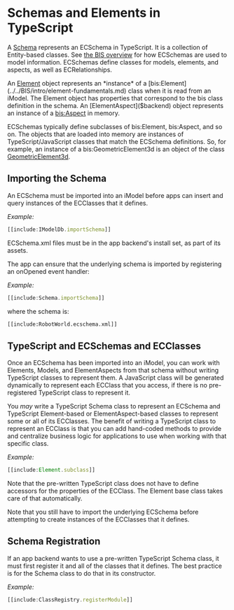 # Schemas and Elements in TypeScript

A [Schema]($backend) represents an ECSchema in TypeScript. It is a collection of Entity-based classes. See [the BIS overview](../../bis/index.md) for how ECSchemas are used to model information. ECSchemas define classes for models, elements, and aspects, as well as ECRelationships.

An [Element]($backend) object represents an *instance* of a [bis:Element](../../BIS/intro/element-fundamentals.md) class when it is read from an iModel. The Element object has properties that correspond to the bis class definition in the schema. An [ElementAspect]($backend) object represents an instance of a [bis:Aspect](../../BIS/intro/elementaspect-fundamentals.md) in memory.

ECSchemas typically define subclasses of bis:Element, bis:Aspect, and so on. The objects that are loaded into memory are instances of TypeScript/JavaScript classes that match the ECSchema definitions. So, for example, an instance of a bis:GeometricElement3d is an object of the class [GeometricElement3d]($backend).

## Importing the Schema

An ECSchema must be imported into an iModel before apps can insert and query instances of the ECClasses that it defines.

*Example:*

``` ts
[[include:IModelDb.importSchema]]
```

ECSchema.xml files must be in the app backend's install set, as part of its assets.

The app can ensure that the underlying schema is imported by registering an onOpened event handler:

*Example:*

``` ts
[[include:Schema.importSchema]]
```

where the schema is:

``` xml
[[include:RobotWorld.ecschema.xml]]
```

## TypeScript and ECSchemas and ECClasses

Once an ECSchema has been imported into an iModel, you can work with Elements, Models, and ElementAspects from that schema without writing TypeScript classes to represent them. A JavaScript class will be generated dynamically to represent each ECClass that you access, if there is no pre-registered TypeScript class to represent it.

You *may* write a TypeScript Schema class to represent an ECSchema and TypeScript Element-based or ElementAspect-based classes to represent some or all of its ECClasses. The benefit of writing a TypeScript class to represent an ECClass is that you can add hand-coded methods to provide and centralize business logic for applications to use when working with that specific class.

*Example:*

``` ts
[[include:Element.subclass]]
```

Note that the pre-written TypeScript class does not have to define accessors for the properties of the ECClass. The Element base class takes care of that automatically.

Note that you still have to import the underlying ECSchema before attempting to create instances of the ECClasses that it defines.

## Schema Registration

If an app backend wants to use a pre-written TypeScript Schema class, it must first register it and all of the classes that it defines. The best practice is for the Schema class to do that in its constructor.

*Example:*

``` ts
[[include:ClassRegistry.registerModule]]
```
